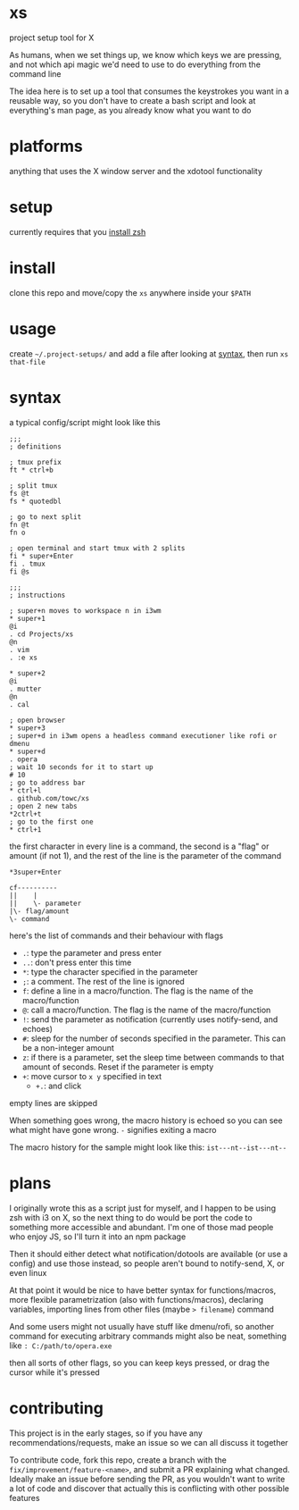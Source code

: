 # xs
project setup tool for X

As humans, when we set things up, we know which keys we are pressing, and not which api magic we'd need to use to do everything from the command line

The idea here is to set up a tool that consumes the keystrokes you want in a reusable way, so you don't have to create a bash script and look at everything's man page, as you already know what you want to do

# platforms
anything that uses the X window server and the xdotool functionality

# setup
currently requires that you [install zsh](https://gist.github.com/derhuerst/12a1558a4b408b3b2b6e#installing-zsh-on-linux)

# install
clone this repo and move/copy the `xs` anywhere inside your `$PATH`

# usage
create `~/.project-setups/` and add a file after looking at [syntax](#syntax), then run `xs that-file`

# syntax
a typical config/script might look like this

```
;;;
; definitions

; tmux prefix
ft * ctrl+b

; split tmux
fs @t
fs * quotedbl

; go to next split
fn @t
fn o

; open terminal and start tmux with 2 splits
fi * super+Enter
fi . tmux
fi @s

;;;
; instructions

; super+n moves to workspace n in i3wm
* super+1
@i
. cd Projects/xs
@n
. vim
. :e xs

* super+2
@i
. mutter
@n
. cal

; open browser
* super+3
; super+d in i3wm opens a headless command executioner like rofi or dmenu
* super+d
. opera
; wait 10 seconds for it to start up
# 10
; go to address bar
* ctrl+l
. github.com/towc/xs
; open 2 new tabs
*2ctrl+t
; go to the first one
* ctrl+1
```

the first character in every line is a command, the second is a "flag" or amount (if not 1), and the rest of the line is the parameter of the command

```
*3super+Enter

cf----------
||    |
||    \- parameter
|\- flag/amount
\- command
```

here's the list of commands and their behaviour with flags
 - `.`: type the parameter and press enter
  - `..`: don't press enter this time
 - `*`: type the character specified in the parameter
 - `;`: a comment. The rest of the line is ignored
 - `f`: define a line in a macro/function. The flag is the name of the macro/function
 - `@`: call a macro/function. The flag is the name of the macro/function
 - `!`: send the parameter as notification (currently uses notify-send, and echoes)
 - `#`: sleep for the number of seconds specified in the parameter. This can be a non-integer amount
 - `z`: if there is a parameter, set the sleep time between commands to that amount of seconds. Reset if the parameter is empty
 - `+`: move cursor to `x y` specified in text
   - `+.`: and click

empty lines are skipped

When something goes wrong, the macro history is echoed so you can see what might have gone wrong. `-` signifies exiting a macro

The macro history for the sample might look like this: `ist---nt--ist---nt--`

# plans
I originally wrote this as a script just for myself, and I happen to be using zsh with i3 on X, so the next thing to do would be port the code to something more accessible and abundant. I'm one of those mad people who enjoy JS, so I'll turn it into an npm package

Then it should either detect what notification/dotools are available (or use a config) and use those instead, so people aren't bound to notify-send, X, or even linux

At that point it would be nice to have better syntax for functions/macros, more flexible parametrization (also with functions/macros), declaring variables, importing lines from other files (maybe `> filename`) command

And some users might not usually have stuff like dmenu/rofi, so another command for executing arbitrary commands might also be neat, something like `: C:/path/to/opera.exe`

then all sorts of other flags, so you can keep keys pressed, or drag the cursor while it's pressed

# contributing
This project is in the early stages, so if you have any recommendations/requests, make an issue so we can all discuss it together

To contribute code, fork this repo, create a branch with the `fix/improvement/feature-<name>`, and submit a PR explaining what changed. Ideally make an issue before sending the PR, as you wouldn't want to write a lot of code and discover that actually this is conflicting with other possible features
